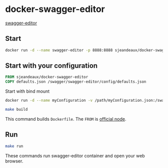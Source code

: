 # docker-swagger-editor

[swagger-editor](https://github.com/swagger-api/swagger-editor)

## Start

```sh
docker run -d --name swagger-editor -p 8888:8888 sjeandeaux/docker-swagger-editor

```

## Start with your configuration

```Dockerfile
FROM sjeandeaux/docker-swagger-editor
COPY defaults.json /swagger/swagger-editor/config/defaults.json
```


Start with bind mount

```sh
docker run -d --name myConfiguration -v /path/myConfiguration.json:/swagger/swagger-editor/config/defaults.json:ro sjeandeaux/docker-swagger-editor
```


```sh
make build
```

This command builds `Dockerfile`. The `FROM` is [official node](https://registry.hub.docker.com/_/node/).

## Run

```sh
make run
```

These commands run swagger-editor container and open your web browser.

